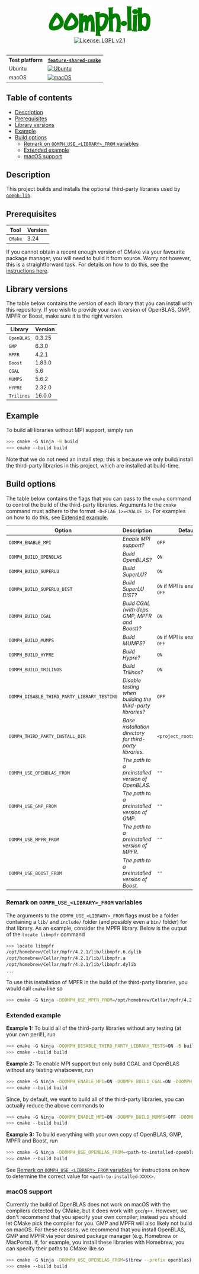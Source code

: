 <div align="center">
  <a href="http://oomph-lib.maths.man.ac.uk">
    <img alt="oomph-lib logo" src="./assets/oomph_logo.png">
  </a>
</div>

<div align="center">
  <a href="./LICENCE">
    <img alt="License: LGPL v2.1" src="https://img.shields.io/badge/License-LGPL%20v2.1-blue.svg">
  </a>
</div>

<br>

<div align="center">
    <table>
    <tr>
        <th>Test platform</th>
        <th><a href="../../../tree/feature-shared-cmake"><code>feature-shared-cmake</code></a></th>
    </tr>
    <tr>
        <td>Ubuntu</td>
        <td>
            <a href="../../../actions/workflows/test-third-party-libs-on-ubuntu.yaml">
                <img alt="Ubuntu" src="../../../actions/workflows/test-third-party-libs-on-ubuntu.yaml/badge.svg?branch=feature-shared-cmake" style="vertical-align: middle">
            </a>
        </td>
    </tr>
    <tr>
        <td>macOS</td>
        <td>
            <a href="../../../actions/workflows/test-third-party-libs-on-macos.yaml">
                <img alt="macOS" src="../../../actions/workflows/test-third-party-libs-on-macos.yaml/badge.svg?branch=feature-shared-cmake" style="vertical-align: middle">
            </a>
        </td>
    </tr>
    </table>
</div>

<!-- Use <h2> tags to omit heading from table of contents -->
<h2>Table of contents</h2>

- [Description](#description)
- [Prerequisites](#prerequisites)
- [Library versions](#library-versions)
- [Example](#example)
- [Build options](#build-options)
  - [Remark on `OOMPH_USE_<LIBRARY>_FROM` variables](#remark-on-oomph_use_library_from-variables)
  - [Extended example](#extended-example)
  - [macOS support](#macos-support)

## Description

This project builds and installs the optional third-party libraries used by [`oomph-lib`](https://github.com/oomph-lib/oomph-lib).

## Prerequisites

Tool    | Version
--------|--------
`CMake` | 3.24

If you cannot obtain a recent enough version of CMake via your favourite package manager, you will need to build it from source. Worry not however, this is a straightforward task. For details on how to do this, see [the instructions here](https://github.com/puneetmatharu/oomph-lib/tree/feature-shared-cmake#building-cmake).

## Library versions

The table below contains the version of each library that you can install with this repository. If you wish to provide your own version of OpenBLAS, GMP, MPFR or Boost, make sure it is the right version.

Library    | Version
-----------|--------
`OpenBLAS` | 0.3.25
`GMP`      | 6.3.0
`MPFR`     | 4.2.1
`Boost`    | 1.83.0
`CGAL`     | 5.6
`MUMPS`    | 5.6.2
`HYPRE`    | 2.32.0
`Trilinos` | 16.0.0

## Example

To build all libraries without MPI support, simply run

```bash
>>> cmake -G Ninja -B build
>>> cmake --build build
```

Note that we do not need an install step; this is because we only build/install the third-party libraries in this project, which are installed at build-time.

## Build options

The table below contains the flags that you can pass to the `cmake` command to control the build of the third-party libraries. Arguments to the `cmake` command must adhere to the format `-D<FLAG_1>=<VALUE_1>`. For examples on how to do this, see [Extended example](#extended-example).

Option                                      | Description                                                | Default
--------------------------------------------|------------------------------------------------------------|-------------------------------
`OOMPH_ENABLE_MPI`                          | *Enable MPI support?*                                      | `OFF`
`OOMPH_BUILD_OPENBLAS`                      | *Build OpenBLAS?*                                          | `ON`
`OOMPH_BUILD_SUPERLU`                       | *Build SuperLU?*                                           | `ON`
`OOMPH_BUILD_SUPERLU_DIST`                  | *Build SuperLU DIST?*                                      | `ON` if MPI is enabled else `OFF`
`OOMPH_BUILD_CGAL`                          | *Build CGAL (with deps. GMP, MPFR and Boost)?*             | `ON`
`OOMPH_BUILD_MUMPS`                         | *Build MUMPS?*                                             | `ON` if MPI is enabled else `OFF`
`OOMPH_BUILD_HYPRE`                         | *Build Hypre?*                                             | `ON`
`OOMPH_BUILD_TRILINOS`                      | *Build Trilinos?*                                          | `ON`
`OOMPH_DISABLE_THIRD_PARTY_LIBRARY_TESTING` | *Disable testing when building the third-party libraries?* | `OFF`
`OOMPH_THIRD_PARTY_INSTALL_DIR`             | *Base installation directory for third-party libraries.*   | `<project_root>/install/`
`OOMPH_USE_OPENBLAS_FROM`                   | *The path to a preinstalled version of OpenBLAS.*          | `""`
`OOMPH_USE_GMP_FROM`                        | *The path to a preinstalled version of GMP.*               | `""`
`OOMPH_USE_MPFR_FROM`                       | *The path to a preinstalled version of MPFR.*              | `""`
`OOMPH_USE_BOOST_FROM`                      | *The path to a preinstalled version of Boost.*             | `""`

### Remark on `OOMPH_USE_<LIBRARY>_FROM` variables

The arguments to the `OOMPH_USE_<LIBRARY>_FROM` flags must be a folder containing a `lib/` and `include/` folder (and possibly even a `bin/` folder) for that library. As an example, consider the MPFR library. Below is the output of the `locate libmpfr` command

```bash
>>> locate libmpfr
/opt/homebrew/Cellar/mpfr/4.2.1/lib/libmpfr.6.dylib
/opt/homebrew/Cellar/mpfr/4.2.1/lib/libmpfr.a
/opt/homebrew/Cellar/mpfr/4.2.1/lib/libmpfr.dylib
...
```

To use this installation of MPFR in the build of the third-party libraries, you would call `cmake` like so

```bash
>>> cmake -G Ninja -DOOMPH_USE_MPFR_FROM=/opt/homebrew/Cellar/mpfr/4.2.1/ -B build
```

### Extended example

**Example 1:** To build all of the third-party libraries without any testing (at your own peril!), run

```bash
>>> cmake -G Ninja -DOOMPH_DISABLE_THIRD_PARTY_LIBRARY_TESTS=ON -B build
>>> cmake --build build
```

**Example 2:** To enable MPI support but only build CGAL and OpenBLAS without any testing whatsoever, run

```bash
>>> cmake -G Ninja -DOOMPH_ENABLE_MPI=ON -DOOMPH_BUILD_CGAL=ON -DOOMPH_BUILD_OPENBLAS=ON -DOOMPH_BUILD_MUMPS=OFF -DOOMPH_BUILD_HYPRE=OFF -DOOMPH_BUILD_TRILINOS=OFF -DOOMPH_DISABLE_THIRD_PARTY_LIBRARY_TESTS=ON -B build
>>> cmake --build build
```

Since, by default, we want to build all of the third-party libraries, you can actually reduce the above commands to

```bash
>>> cmake -G Ninja -DOOMPH_ENABLE_MPI=ON -DOOMPH_BUILD_MUMPS=OFF -DOOMPH_BUILD_HYPRE=OFF -DOOMPH_BUILD_TRILINOS=OFF -DOOMPH_DISABLE_THIRD_PARTY_LIBRARY_TESTS=ON -B build
>>> cmake --build build
```

**Example 3:** To build everything with your own copy of OpenBLAS, GMP, MPFR and Boost, run

```bash
>>> cmake -G Ninja -DOOMPH_USE_OPENBLAS_FROM=<path-to-installed-openblas> -DOOMPH_USE_GMP_FROM=<path-to-installed-gmp> -DOOMPH_USE_MPFR_FROM=<path-to-installed-mpfr> -DOOMPH_USE_BOOST_FROM=<path-to-installed-boost> -B build
>>> cmake --build build
```

See [Remark on `OOMPH_USE_<LIBRARY>_FROM` variables](#remark-on-oomph_use_library_from-variables) for instructions on how to determine the correct value for `<path-to-installed-XXXX>`.

### macOS support

Currently the build of OpenBLAS does not work on macOS with the compilers detected by CMake, but it does work with `gcc`/`g++`. However, we don't recommend that you specify your own compiler; instead you should let CMake pick the compiler for you. GMP and MPFR will also likely not build on macOS. For these reasons, we recommend that you install OpenBLAS, GMP and MPFR via your desired package manager (e.g. Homebrew or MacPorts). If, for example, you install these libraries with Homebrew, you can specify their paths to CMake like so

```bash
>>> cmake -G Ninja -DOOMPH_USE_OPENBLAS_FROM=$(brew --prefix openblas) -DOOMPH_USE_GMP_FROM=$(brew --prefix gmp) -DOOMPH_USE_MPFR_FROM=$(brew --prefix mpfr) -B build
>>> cmake --build build
```
